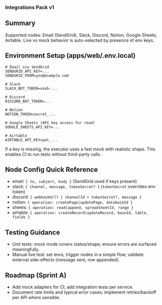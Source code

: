 ### Integrations Pack v1

## Summary

Supported nodes: Email (SendGrid), Slack, Discord, Notion, Google Sheets, Airtable. Live vs mock behavior is auto-selected by presence of env keys.

## Environment Setup (apps/web/.env.local)

```
# Email via SendGrid
SENDGRID_API_KEY=...
SENDGRID_FROM=you@example.com

# Slack
SLACK_BOT_TOKEN=xoxb-...

# Discord
DISCORD_BOT_TOKEN=...

# Notion
NOTION_TOKEN=secret_...

# Google Sheets (API key access for read)
GOOGLE_SHEETS_API_KEY=...

# Airtable
AIRTABLE_API_KEY=pat_...
```

If a key is missing, the executor uses a fast mock with realistic shape. This enables CI to run tests without third-party calls.

## Node Config Quick Reference

- email: `{ to, subject, body }` (SendGrid used if keys present)
- slack: `{ channel, message, tokenSecret? }` (`tokenSecret` overrides env token)
- discord: `{ webhookUrl? | channelId + tokenSecret?, message }`
- notion: `{ operation: createPage|updatePage, databaseId }`
- sheets: `{ operation: read|append, spreadsheetId, range }`
- airtable: `{ operation: createRecord|updateRecord, baseId, table, fields }`

## Testing Guidance

- Unit tests: mock mode covers status/shape; ensure errors are surfaced meaningfully.
- Manual live test: set envs, trigger nodes in a simple flow, validate external side-effects (message sent, row appended).

## Roadmap (Sprint A)

- Add mock adapters for CI; add integration tests per service.
- Document rate limits and typical error cases; implement retries/backoff per API where sensible.


